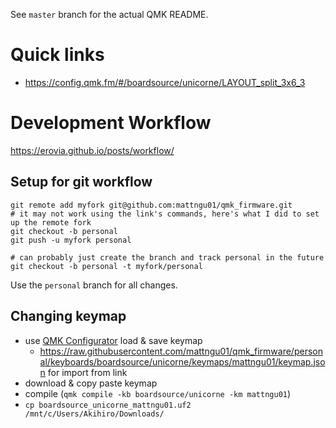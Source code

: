 See `master` branch for the actual QMK README.

# Quick links
- https://config.qmk.fm/#/boardsource/unicorne/LAYOUT_split_3x6_3

# Development Workflow

https://erovia.github.io/posts/workflow/

## Setup for git workflow
```shell
git remote add myfork git@github.com:mattngu01/qmk_firmware.git
# it may not work using the link's commands, here's what I did to set up the remote fork
git checkout -b personal
git push -u myfork personal

# can probably just create the branch and track personal in the future
git checkout -b personal -t myfork/personal
```

Use the `personal` branch for all changes. 

## Changing keymap

- use [QMK Configurator](https://config.qmk.fm/#/boardsource/unicorne/LAYOUT_split_3x6_3) load & save keymap 
  - https://raw.githubusercontent.com/mattngu01/qmk_firmware/personal/keyboards/boardsource/unicorne/keymaps/mattngu01/keymap.json for import from link
- download & copy paste keymap
- compile (`qmk compile -kb boardsource/unicorne -km mattngu01`)
- `cp boardsource_unicorne_mattngu01.uf2 /mnt/c/Users/Akihiro/Downloads/`